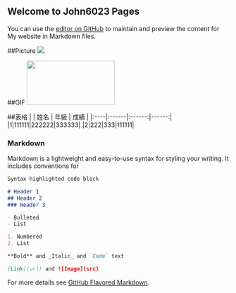 ## Welcome to John6023 Pages

You can use the [editor on GitHub](https://github.com/John6023/repo0106/edit/master/README.md) to maintain and preview the content for My website in Markdown files.


##Picture
<img src="http://i.imgur.com/dixdmHp.png"></a>

##GIF
<img src="http://imgur.com/t/gif/k13cVsk" width="200" height="100"></a>

##表格
|  | 姓名 | 年級 | 成績 |
|:----|:------|:------:|------:|
|1|111111|222222|333333|
|2|222|333|111111|
### Markdown

Markdown is a lightweight and easy-to-use syntax for styling your writing. It includes conventions for

```markdown
Syntax highlighted code block

# Header 1
## Header 2
### Header 3

- Bulleted
- List

1. Numbered
2. List

**Bold** and _Italic_ and `Code` text

[Link](url) and ![Image](src)
```

For more details see [GitHub Flavored Markdown](https://guides.github.com/features/mastering-markdown/).

